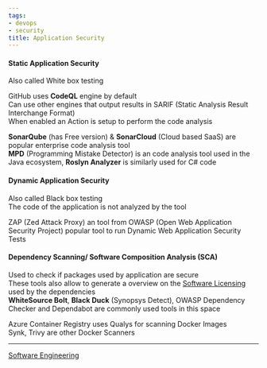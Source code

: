 ```yaml
---
tags:
- devops
- security
title: Application Security
---
```


#### Static Application Security

Also called White box testing

GitHub uses **CodeQL** engine by default  
Can use other engines that output results in SARIF (Static Analysis Result Interchange Format)  
When enabled an Action is setup to perform the code analysis

**SonarQube** (has Free version) & **SonarCloud** (Cloud based SaaS) are popular enterprise code analysis tool  
**MPD** (Programming Mistake Detector) is an code analysis tool used in the Java ecosystem, **Roslyn Analyzer** is similarly used for C# code

#### Dynamic Application Security

Also called Black box testing  
The code of the application is not analyzed by the tool

ZAP (Zed Attack Proxy) an tool from OWASP (Open Web Application Security Project) popular tool to run Dynamic Web Application Security Tests

#### Dependency Scanning/ Software Composition Analysis (SCA)

Used to check if packages used by application are secure  
These tools also allow to generate a overview on the [Software Licensing](software-licensing.md) used by the dependencies  
**WhiteSource Bolt**, **Black Duck** (Synopsys Detect), OWASP Dependency Checker and Dependabot are commonly used tools in this space

Azure Container Registry uses Qualys for scanning Docker Images  
Synk, Trivy are other Docker Scanners

---

[Software Engineering](../software-engineering.md)
